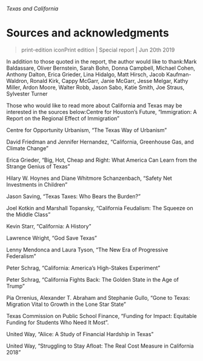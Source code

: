###### Texas and California
# Sources and acknowledgments 
> print-edition iconPrint edition | Special report | Jun 20th 2019 
In addition to those quoted in the report, the author would like to thank:Mark Baldassare, Oliver Bernstein, Sarah Bohn, Donna Campbell, Michael Cohen, Anthony Dalton, Erica Grieder, Lina Hidalgo, Matt Hirsch, Jacob Kaufman-Waldron, Ronald Kirk, Cappy McGarr, Janie McGarr, Jesse Melgar, Kathy Miller, Ardon Moore, Walter Robb, Jason Sabo, Katie Smith, Joe Straus, Sylvester Turner 
Those who would like to read more about California and Texas may be interested in the sources below:Centre for Houston’s Future, “Immigration: A Report on the Regional Effect of Immigration” 
Centre for Opportunity Urbanism, “The Texas Way of Urbanism” 
David Friedman and Jennifer Hernandez, “California, Greenhouse Gas, and Climate Change” 
Erica Grieder, “Big, Hot, Cheap and Right: What America Can Learn from the Strange Genius of Texas” 
Hilary W. Hoynes and Diane Whitmore Schanzenbach, “Safety Net Investments in Children” 
Jason Saving, “Texas Taxes: Who Bears the Burden?” 
Joel Kotkin and Marshall Topansky, “California Feudalism: The Squeeze on the Middle Class” 
Kevin Starr, “California: A History” 
Lawrence Wright, “God Save Texas” 
Lenny Mendonca and Laura Tyson, “The New Era of Progressive Federalism” 
Peter Schrag, “California: America’s High-Stakes Experiment” 
Peter Schrag, “California Fights Back: The Golden State in the Age of Trump” 
Pia Orrenius, Alexander T. Abraham and Stephanie Gullo, “Gone to Texas: Migration Vital to Growth in the Lone Star State” 
Texas Commission on Public School Finance, “Funding for Impact: Equitable Funding for Students Who Need It Most”. 
United Way, “Alice: A Study of Financial Hardship in Texas” 
United Way, “Struggling to Stay Afloat: The Real Cost Measure in California 2018” 
